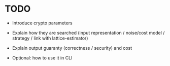 # TODO

- Introduce crypto parameters
- Explain how they are searched (input representation / noise/cost model / strategy / link with lattice-estimator)
- Explain output guaranty (correctness / security) and cost

- Optional: how to use it in CLI
